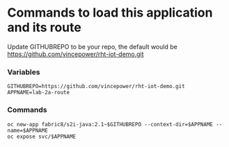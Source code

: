 # Commands to load this application and its route

Update GITHUBREPO to be your repo, the default would be https://github.com/vincepower/rht-iot-demo.git 

 
### Variables
```
GITHUBREPO=https://github.com/vincepower/rht-iot-demo.git
APPNAME=lab-2a-route
```

### Commands
```
oc new-app fabric8/s2i-java:2.1~$GITHUBREPO --context-dir=$APPNAME --name=$APPNAME
oc expose svc/$APPNAME
```
 
